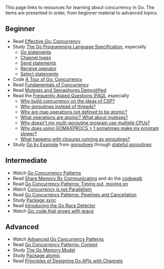 This page links to resources for learning about concurrency in Go.  The items are presented in order, from beginner material to advanced topics.

## Beginner
- Read [Effective Go: Concurrency](https://golang.org/doc/effective_go.html#concurrency)
- Study [The Go Programming Language Specification](https://golang.org/ref/spec), especially
    - [Go statements](https://golang.org/ref/spec#Go_statements)
    - [Channel types](https://golang.org/ref/spec#Channel_types)
    - [Send statements](https://golang.org/ref/spec#Send_statements)
    - [Receive operator](https://golang.org/ref/spec#Receive_operator)
    - [Select statements](https://golang.org/ref/spec#Select_statements)
- Code [A Tour of Go: Concurrency](http://tour.golang.org/concurrency/1)
- Read [Fundamentals of Concurrency](https://www.nada.kth.se/~snilsson/concurrency/)
- Read [Mutexes and Semaphores Demystified](http://www.barrgroup.com/Embedded-Systems/How-To/RTOS-Mutex-Semaphore)
- Read the [Frequently Asked Questions (FAQ)](http://golang.org/doc/faq), especially
    - [Why build concurrency on the ideas of CSP?](http://golang.org/doc/faq#csp)
    - [Why goroutines instead of threads?](http://golang.org/doc/faq#goroutines)
    - [Why are map operations not defined to be atomic?](http://golang.org/doc/faq#atomic_maps)
    - [What operations are atomic? What about mutexes?](http://golang.org/doc/faq#What_operations_are_atomic_What_about_mutexes)
    - [Why doesn't my multi-goroutine program use multiple CPUs?](http://golang.org/doc/faq#Why_no_multi_CPU)
    - [Why does using GOMAXPROCS > 1 sometimes make my program slower?](http://golang.org/doc/faq#Why_GOMAXPROCS)
    - [What happens with closures running as goroutines?](http://golang.org/doc/faq#closures_and_goroutines)
- Study [Go by Example](https://gobyexample.com) from [goroutines](https://gobyexample.com/goroutines) through [stateful goroutines](https://gobyexample.com/stateful-goroutines)

## Intermediate
- Watch [Go Concurrency Patterns](https://talks.golang.org/2012/concurrency.slide#1)
- Read [Share Memory By Communicating](http://blog.golang.org/share-memory-by-communicating) and do the [codewalk](http://golang.org/doc/codewalk/sharemem/)
- Read [Go Concurrency Patterns: Timing out, moving on](http://blog.golang.org/go-concurrency-patterns-timing-out-and)
- Watch [Concurrency is not Parallelism](http://talks.golang.org/2012/waza.slide#1)
- Read [Go Concurrency Patterns: Pipelines and Cancellation](http://blog.golang.org/pipelines)
- Study [Package sync](https://golang.org/pkg/sync/)
- Read [Introducing the Go Race Detector](http://blog.golang.org/race-detector)
- Watch [Go: code that grows with grace](http://talks.golang.org/2012/chat.slide#1)

## Advanced
- Watch [Advanced Go Concurrency Patterns](http://talks.golang.org/2013/advconc.slide#1)
- Read [Go Concurrency Patterns: Context](http://blog.golang.org/context)
- Study [The Go Memory Model](https://golang.org/ref/mem)
- Study [Package atomic](https://golang.org/pkg/sync/atomic/)
- Read [Principles of Designing Go APIs with Channels](https://inconshreveable.com/07-08-2014/principles-of-designing-go-apis-with-channels/)